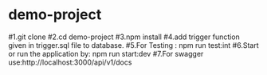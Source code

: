 # demo-project

#1.git clone <repository-url>
#2.cd demo-project
#3.npm install
#4.add trigger function given in trigger.sql file to database.
#5.For Testing : npm run test:int
#6.Start or run the application by: npm run start:dev
#7.For swagger use:http://localhost:3000/api/v1/docs
